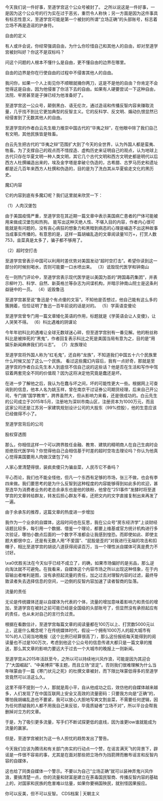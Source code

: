 今天我们说一件好事，至道学宫这个公众号被封了。 之所以说这是一件好事，一是因为这个公众号的行为实在过于恶劣，重罚令人称快；另一方面是因为这件事具有标志性意义，至道学宫可能是第一个被封的所谓“立场正确”的头部账号，标志着立场不再是造谣的护身符。

自由的定义

有人或许会说，你经常强调自由，为什么你珍惜自己和其他人的自由，却对至道学宫被封叫好？你这不是双标吗？

问这个问题的人根本不懂什么是自由，更不懂自由的边界在哪里。

自由的边界是你在行使自由的过程中不侵害其他人的自由。

我问你，如果一个人上街见你不顺眼就捅你两刀，这是不是他的自由？你肯定不会觉得这是自由，因为他侵害了你活下去的自由。如果有人硬要尝试一下这种自由，法院、牢房甚至是子弹已经为他准备好了。

至道学宫这一公众号，颠倒黑白、语无伦次，通过造谣和传播反智内容来赚取流量，几乎找不到比它更加典型的反智主义。它的反科学、反文明、煽动仇恨显然已经侵害到了无数其他人的自由。

至道学宫的作者白云先生极力推崇中国古代的“华夷之辩”，在他眼中除了我们自己有文明，其他民族皆是牲畜。

白云先生把古代的“华夷之辩”范围扩大到了今天的全世界，认为外国人都是蛮夷、牲畜。为了支撑自己的观点而不惜捏造、虚构历史来证明自己的观点，认为地球上古代只存在华夏文明一种人类文明，其它几个古代文明和西方文明史都是明代以后西方人杜撰编造出来的，埃及金字塔是拿破仑伪造的，古希腊、古罗马历史和遗址都是近几百年来西方人杜撰和伪造的，目的是为了洗白其从华夏偷走文化的黑历史。

魔幻内容

它的内容到底有多魔幻呢？我们这里就来欣赏一下：

（1）人肉汉堡包

由于美国疫情严重，至道学宫在其近期一篇文章中表示美国病亡患者的尸体可能被用来做成汉堡包和热狗。 能写出这种灭绝人性、不堪入目的内容，作者内心很可能就是有问题的，没有丧心病狂的想象力和黑暗到病态的心理是编造不出这种故事当成事实传播的。有意思的是，这样一篇胡编乱造的文章阅读量10万+，打赏人数753，韭菜真是太多了，骗子都不够用了。

（2）超时空打击

至道学宫曾表示中国可以利用时差优势对美国发动“超时空打击”。希望你读到这一部分的时候别喝水，否则可能要一口水喷出来。 （3）诋毁现代医学和钟南山

在一则热门评论中，至道学宫表示现代医学是以美国为首的“跨国毒药集团”，并表示柳叶刀、科学、自然、新英格兰等杂志为间谍机构，并暗示钟南山院士是这条利益链中的一员。 （4）诋毁鲁迅

至道学宫甚至说“鲁迅是个有点傻的文盲”。不知他是否想过，他自己能有这么多的簇拥着，恰恰证明了鲁迅一百年前说的话是对的。 （5）学英语变傻论

至道学宫曾专门用一篇文章矮化英语的作用，标题就是《学英语会让人变傻》，让人哭笑不得。 （6）科比遇难的阴谋论

今年年初科比的遇难让全球无数球迷心碎，但至道学宫别有一番见解。他的粉丝称科比是被摔死的“黑鬼”，作者回复表示科比之死是美国当局有意为之，目的是“用娱乐新闻麻痹我们的斗志”。 （7）龙族理论

至道学宫将外国人称为“红毛鬼”，还自称“龙族”，不知道我们中国五十六个民族里什么时候又加了这么一个民族。 看过这些魔幻内容后，我有一点好奇，那就是至道学宫的作者白云先生本人到底信不信自己说的这些话？他是否在生活和写作中驾驭着两套完全不同的价值观？因为这将决定他究竟是蠢还是坏。

在进一步了解他之后，我认为在蠢与坏之间，坏的可能性更大一些。根据网上可查询到的信息，他本人名为姚玉祥，曾在南京干过证券公司期货经理，后来自己开公司，专门搞“国学教育”，跨界虽然大，但从影响力来看，还是很成功的。白云先生的公司成立于2015年5月，注册地为深圳市南山区，注册资本为1000万元，而且这家公司还是江苏另一家建筑规划设计公司的大股东（99%控股），他的生意应该已经做得不小了。

至道学宫背后的公司

股权穿透图

那么，你相信这样一个可以跨界胜任金融、教育、建筑的精明商人在自己生病时会拒绝现代医学吗？你觉得他自己会相信基于时差的超时空攻击理论吗？你认为他真心觉得美国要用人肉做汉堡包了吗？

人家心里清楚得很，装疯卖傻只为骗韭菜，人民币它不香吗？

平心而论，我们也不能全怪他，但凡一个东西有足够的市场，张三不做，也会有李四来做。我们要思考的是为什么反智到这种程度的内容能够得到如此多的欢迎，甚至连华为消费者业务的老总余承东也是他的铁粉，他曾在“251事件”发酵时将至道学宫的文章转给群友，转发后担心群友不看，还把文内的文字直接复制出来再发了一遍。

由于余承东的推荐，这篇文章的热度进一步增加

我作为一个业余的自媒体，这段时间也在反思，我在公众号“房东经济学”上谈财经话题比较多，每引用一个数据、借鉴一个理论，都要上维基或官方统计机构进行多次验证，哪怕小数点后面的一个数字不准都会让我感到惶恐。而即使如此、即使主题大都很中立，还是有无数人用“不爱国”、“屁股是歪的”对我进行无端的攻击和扣帽子，相比至道学宫的胡说八道获得阅读百万，当一个理性派自媒体可真是费力不讨好。

\xa0优胜劣汰在今天似乎已经不成立了，的确，如果市场偏好的是劣品，那么逆向淘汰就不可避免。在我看来，自媒体这个内容市场之所以出现这种怪象，在于内容输出者唯利是图，没有承担起流量的责任，加之过去对理智内容的过滤，最终导致读者失去选择信息的空间，一边倒的反智内容加速了读者智商的坠落。

流量的责任

无论是传统媒体还是以自媒体为代表的个体，流量的增加意味着影响力和责任的增加，至道学宫在被封之前可能已经是全国级的头部账号了，但显然没有承担起应有的责任，也从未对自己的言行负过责。

根据在看数估计，至道学宫每篇文章的阅读量都在100万以上、打赏数5000元以上，这是什么概念呢？在传统媒体时代，假设一个拥有1000万人的超大城市有10%的人订阅当地晚报（这个比例已经算很高了），那么这份报纸每天能得到的阅读量也不过是100万次，考虑到他这个公众号的信息传递大都只是一篇文章的推送，那么其文章的影响力要远大于过去一个大城市的晚报上一则新闻。

至道学宫从2015年活跃至今，之所以可以持续地兴风作浪，可能是因为其迎合了“大国崛起”、“中美博弈”等主题，而且立场“坚定”。否则我们很难理解为什么当年咪蒙由于一篇《寒门状元之死》的杜撰文章被封，而下限比咪蒙低得多的至道学宫竟然可以活这么久。

这里不得不提到一个人，那就是周小平，自从他成功之后，效仿他的自媒体越来越多，人们发现了在中国互联网上安全又高效的流量密码：只要我方向是“正确”的，哪怕我胡编乱造也不要紧，我可以放心大胆地写爽文割韭菜，不需要任何逻辑，因为任何质疑我的人都不用我自己来反驳，毕竟质疑者“立场不对”，所以平台会帮我删掉对立方的文章。

于是，为了吸引更多流量，写手们不断试探更低的底线，因为谁更low谁就能成为流量的赢家。

但是，至道学宫被封为这一令人担忧的趋势发出了警告。

今天我们应该为腾讯和有关部门务实的行动点一个赞，在谣言满天飞的背景下，辟谣是一件很不容易的事，尤其是在面对那些把立场作为挡箭牌而散布谣言和反智内容的自媒体，

这也给了同类自媒体一个警示。不要以为自己“立场正确”就可以装神弄鬼兴风作浪，要搞清楚一点，你的流量和财富是建立在荼毒国民智商、传播反智内容的基础上的，对国家和民族的危害难以估量，如果你要祸国殃民，就别怪因果报应。

你可以反美，但不可以反智。 CDS档案 | 天朝主义



